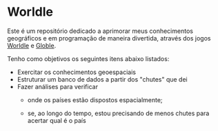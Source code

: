 # Worldle

Este é um repositório dedicado a aprimorar meus conhecimentos geográficos e em programação de maneira divertida, através dos jogos [Worldle](https://worldle.teuteuf.fr) e [Globle](https://globle-game.com).

Tenho como objetivos os seguintes itens abaixo listados:

-   Exercitar os conhecimentos geoespaciais
-   Estruturar um banco de dados a partir dos "chutes" que dei
-   Fazer análises para verificar
    -   onde os países estão dispostos espacialmente;

    -   se, ao longo do tempo, estou precisando de menos chutes para acertar qual é o país
